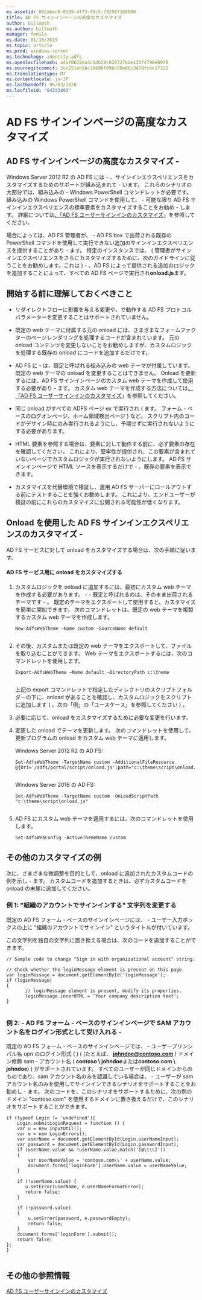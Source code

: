 ```yaml
---
ms.assetid: 882abec8-0189-4f73-99c5-792987168080
title: AD FS サインインページの高度なカスタマイズ
author: billmath
ms.author: billmath
manager: femila
ms.date: 01/16/2019
ms.topic: article
ms.prod: windows-server
ms.technology: identity-adfs
ms.openlocfilehash: a4a70632ea4c1db39c020327bbe135f4798e6970
ms.sourcegitcommit: 2cc251eb5bc3069bf09bc08e06c3478fcbe1f321
ms.translationtype: MT
ms.contentlocale: ja-JP
ms.lasthandoff: 06/03/2020
ms.locfileid: "84333893"
---
```

# <a name="advanced-customization-of-ad-fs-sign-in-pages"></a>AD FS サインインページの高度なカスタマイズ

  
## <a name="advanced-customization-of-ad-fs-sign-in-pages"></a>AD FS サインインページの高度なカスタマイズ \-  
Windows Server 2012 R2 の AD FS には \- 、サインインエクスペリエンスをカスタマイズするためのサポートが組み込まれて \- います。 これらのシナリオの大部分では、組み込みの \- Windows PowerShell コマンドレットが必要です。  組み込みの Windows PowerShell コマンドを使用して、 \- 可能な限り AD FS サインインエクスペリエンスの標準要素をカスタマイズすることをお勧め \- します。  詳細については[、「AD FS ユーザーサインインのカスタマイズ](AD-FS-user-sign-in-customization.md)」を参照してください。  
  
場合によっては、AD FS 管理者が、 \- AD FS box で出荷される既存の PowerShell コマンドを使用して実行できない追加のサインインエクスペリエンスを提供することがあり \- ます。 特定のインスタンスでは、 \( 管理者がサインインエクスペリエンスをさらにカスタマイズするために、次のガイドラインに従うことをお勧めします。これは \) \- 、AD FS によって提供される追加のロジックを追加することによって、すべての AD FS ページで実行され**onload.js**ます。  
  
## <a name="things-to-know-before-you-start"></a>開始する前に理解しておくべきこと  
  
-   リダイレクトフローに影響を与える変更や、で動作する AD FS プロトコルパラメーターを変更することはサポートされていません。
  
-   既定の web テーマに付属する元の onload には、さまざまなフォームファクターのページレンダリングを処理するコードが含まれています。 元の onload コンテンツを変更しないことをお勧めしますが、カスタムロジックを処理する既存の onload にコードを追加するだけです。  
  
-   AD FS に \- は、既定と呼ばれる組み込みの web テーマが付属しています。 既定の web テーマの onload を変更することはできません。 Onload を更新するには、AD FS サインインページのカスタム web テーマを作成して使用する必要があり \- ます。  カスタム web テーマを作成する方法については[、「AD FS ユーザーサインインのカスタマイズ](AD-FS-user-sign-in-customization.md)」を参照してください。  
  
-   同じ onload がすべての ADFS ページ ex で実行され \( ます。 フォーム \- ベースのログオンページ、ホーム領域検出ページ \) など。 スクリプト内のコードがデザイン時にのみ実行されるようにし、予期せずに実行されないようにする必要があります。  
  
-   HTML 要素を参照する場合は、要素に対して動作する前に、必ず要素の存在を確認してください。 これにより、堅牢性が提供され、この要素が含まれていないページでカスタムロジックが実行されないようにします。 AD FS サインインページで HTML ソースを表示するだけで \- 、既存の要素を表示できます。  
  
-   カスタマイズを代替環境で検証し、運用 AD FS サーバーにロールアウトする前にテストすることを強くお勧めします。 これにより、エンドユーザーが検証の前にこれらのカスタマイズに公開される可能性が低くなります。  
  
## <a name="customizing-the-ad-fs-sign-in-experience-by-using-onloadjs"></a>Onload を使用した AD FS サインインエクスペリエンスのカスタマイズ \-  
AD FS サービスに対して onload をカスタマイズする場合は、次の手順に従います。  
  
#### <a name="customizing-onloadjs-for-the-ad-fs-service"></a>AD FS サービス用に onload をカスタマイズする  
  
1.  カスタムロジックを onload に追加するには、最初にカスタム web テーマを作成する必要があります。 \- \- 既定と呼ばれるのは、そのまま出荷されるテーマです \- 。 既定のテーマをエクスポートして使用すると、カスタマイズを簡単に開始できます。 次のコマンドレットは、既定の web テーマを複製するカスタム web テーマを作成します。  
  
    ```  
    New-AdfsWebTheme –Name custom –SourceName default  
  
    ```  
  
2.  その後、カスタムまたは既定の web テーマをエクスポートして、ファイルを取り込むことができます。 Web テーマをエクスポートするには、次のコマンドレットを使用します。  
  
    ```  
    Export-AdfsWebTheme –Name default –DirectoryPath c:\theme  
  
    ```  
  
    上記の export コマンドレットで指定したディレクトリのスクリプトフォルダーの下に、onload があることを確認し、カスタムロジックをスクリプトに追加します \( 。次の「例」の「ユースケース」を参照してください \) 。  
  
3.  必要に応じて、onload をカスタマイズするために必要な変更を行います。  
  
4.  変更した onload でテーマを更新します。 次のコマンドレットを使用して、更新プログラムの onload をカスタム web テーマに適用します。  

     Windows Server 2012 R2 の AD FS:  

    ```  
    Set-AdfsWebTheme -TargetName custom -AdditionalFileResource @{Uri='/adfs/portal/script/onload.js';path="c:\theme\script\onload.js"}  
  
    ```  
    Windows Server 2016 の AD FS:

     ```  
    Set-AdfsWebTheme -TargetName custom -OnLoadScriptPath "c:\theme\script\onload.js"   
  
    ```  
  
5.  AD FS にカスタム web テーマを適用するには、次のコマンドレットを使用します。  
  
    ```  
    Set-AdfsWebConfig -ActiveThemeName custom  
    ```  
  
## <a name="additional-customization-examples"></a>その他のカスタマイズの例  
次に、さまざまな微調整を目的として、onload に追加されたカスタムコードの例を示し \- ます。 カスタムコードを追加するときは、必ずカスタムコードを onload の末尾に追加してください。  
  
### <a name="example-1-change-sign-in-with-organizational-account-string"></a>例 1: "組織のアカウントでサインインする" 文字列を変更する  
既定の AD FS フォーム \- ベースのサインインページには、 \- ユーザー入力ボックスの上に "組織のアカウントでサインイン" というタイトルが付いています。  
  
この文字列を独自の文字列に置き換える場合は、次のコードを追加することができます。  
  
```  
// Sample code to change "Sign in with organizational account" string.  
  
// Check whether the loginMessage element is present on this page.  
var loginMessage = document.getElementById('loginMessage');  
if (loginMessage)  
{  
       // loginMessage element is present, modify its properties.  
       loginMessage.innerHTML = 'Your company description text';  
}  
  
```  
  
### <a name="example-2-accept-sam-account-name-as-a-login-format-on-an-ad-fs-form-based-sign-in-page"></a>例 2: \- AD FS フォーム \- ベースのサインインページで SAM アカウント名をログイン形式として受け入れる \-  
既定の AD FS フォーム \- ベースのサインインページでは、 \- ユーザープリンシパル名 upn のログイン形式 \( \) \( (たとえば、 <strong>johndoe@contoso.com</strong> \) ドメイン修飾 sam \- アカウント名 \( **contoso \\ johndoe**または**contoso.com \\ johndoe**) \) がサポートされています。 すべてのユーザーが同じドメインからのものであり、sam アカウント名のみを認識している場合は、 \- ユーザーが sam アカウント名のみを使用してサインインできるシナリオをサポートすることをお勧めし \- ます。 次のコードを、このシナリオをサポートするために、次の例のドメイン "contoso.com" を使用するドメインに置き換えるだけで、このシナリオをサポートすることができます。  
  
```  
if (typeof Login != 'undefined'){  
    Login.submitLoginRequest = function () {   
    var u = new InputUtil();  
    var e = new LoginErrors();  
    var userName = document.getElementById(Login.userNameInput);  
    var password = document.getElementById(Login.passwordInput);  
    if (userName.value && !userName.value.match('[@\\\\]'))   
    {  
        var userNameValue = 'contoso.com\\' + userName.value;  
        document.forms['loginForm'].UserName.value = userNameValue;  
    }  
  
    if (!userName.value) {  
       u.setError(userName, e.userNameFormatError);  
       return false;  
    }  
  
    if (!password.value)   
    {  
        u.setError(password, e.passwordEmpty);  
        return false;  
    }  
    document.forms['loginForm'].submit();  
    return false;  
};  
}  
  
```  
  
## <a name="additional-references"></a>その他の参照情報 
[AD FS ユーザーサインインのカスタマイズ](AD-FS-user-sign-in-customization.md)  
  

